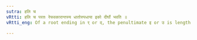 ```yaml
---
sutra: हलि च
vRtti: हलि च परतः रेफवकारान्तस्य धातोरुपधाया इको दीर्घो भवति ॥
vRtti_eng: Of a root ending in र् or व्, the penultimate इ or उ is lengthened, before a consonantal beginning affix.

---
```

